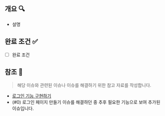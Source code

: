 ## 개요 🔍

- 설명

## 완료 조건 ✅

- [ ] 완료 조건

## 참조 📎

> 해당 이슈와 관련된 이슈나 이슈를 해결하기 위한 참고 자료를 작성합니다.

- [로그인 기능 구현하기](https://github.com/boostcamp-2020/)
- (#0) 로그인 페이지 만들기 이슈를 해결하던 중 추후 필요한 기능으로 보여 추가된 이슈입니다.
